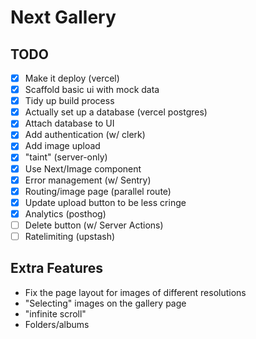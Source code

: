 # Next Gallery


## TODO

- [x] Make it deploy (vercel)
- [x] Scaffold basic ui with mock data
- [x] Tidy up build process
- [x] Actually set up a database (vercel postgres)
- [x] Attach database to UI
- [x] Add authentication (w/ clerk)
- [x] Add image upload
- [x] "taint" (server-only)
- [x] Use Next/Image component
- [x] Error management (w/ Sentry)
- [x] Routing/image page (parallel route)
- [x] Update upload button to be less cringe
- [x] Analytics (posthog)
- [ ] Delete button (w/ Server Actions)
- [ ] Ratelimiting (upstash)

## Extra Features

- Fix the page layout for images of different resolutions
- "Selecting" images on the gallery page
- "infinite scroll"
- Folders/albums